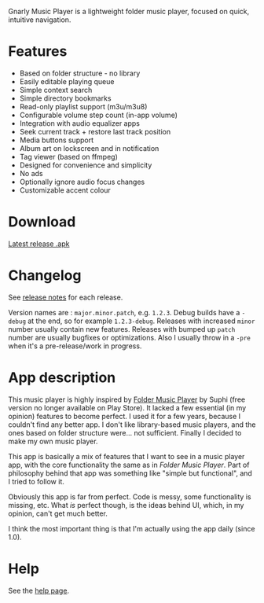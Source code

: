 Gnarly Music Player is a lightweight folder music player, focused on quick, intuitive navigation.

# Features #
* Based on folder structure - no library
* Easily editable playing queue
* Simple context search
* Simple directory bookmarks
* Read-only playlist support (m3u/m3u8)
* Configurable volume step count (in-app volume)
* Integration with audio equalizer apps
* Seek current track + restore last track position
* Media buttons support
* Album art on lockscreen and in notification
* Tag viewer (based on ffmpeg)
* Designed for convenience and simplicity
* No ads
* Optionally ignore audio focus changes
* Customizable accent colour

# Download #
[Latest release .apk](https://github.com/szycikm/GnarlyMusicPlayer/releases/latest)

# Changelog #

See [release notes](https://github.com/szycikm/GnarlyMusicPlayer/releases) for each release.

Version names are : `major.minor.patch`, e.g. `1.2.3`. Debug builds have a `-debug` at the end, so for example `1.2.3-debug`. Releases with increased `minor` number usually contain new features. Releases with bumped up `patch` number are usually bugfixes or optimizations. Also I usually throw in a `-pre` when it's a pre-release/work in progress.

# App description #
This music player is highly inspired by [Folder Music Player](https://play.google.com/store/apps/details?id=com.suphi.foldermusicplayerunlocker) by Suphi (free version no longer available on Play Store). It lacked a few essential (in my opinion) features to become perfect. I used it for a few years, because I couldn't find any better app. I don't like library-based music players, and the ones based on folder structure were... not sufficient. Finally I decided to make my own music player.

This app is basically a mix of features that I want to see in a music player app, with the core functionality the same as in _Folder Music Player_. Part of philosophy behind that app was something like "simple but functional", and I tried to follow it.

Obviously this app is far from perfect. Code is messy, some functionality is missing, etc. What *is* perfect though, is the ideas behind UI, which, in my opinion, can't get much better.

I think the most important thing is that I'm actually using the app daily (since 1.0).

# Help #
See the [help page](https://github.com/h67ma/GnarlyMusicPlayer/wiki/Help).
